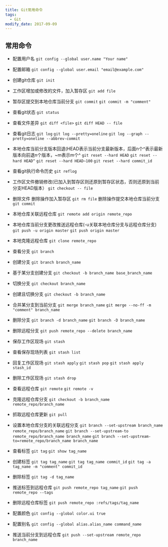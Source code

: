 ```yaml
---
title: Git常用命令
tags: 
  - Git
modify_date: 2017-09-09
---
```


## 常用命令

<!--more-->

* 配置用户名
`git config --global user.name "Your name"`

* 配置邮箱
`git config --global user.email "email@example.com"`

* 创建git仓库
`git init`

* 工作区增加或修改的文件，加入暂存区
`git add file`

* 暂存区提交到本地仓库当前分支
`git commit`
`git commit -m "comment"`

* 查看git状态
`git status`

* 查看文件差异
`git diff <file>`
`git diff HEAD -- file`

* 查看git日志
`git log`
`git log --pretty=oneline`
`git log --graph --pretty=oneline --abbrev-commit`

* 本地仓库当前分支版本回退(HEAD表示当前分支最新版本，后面n个^表示最新版本向前退n个版本，~m表示m个^
`git reset --hard HEAD`
`git reset --hard HEAD^`
`git reset --hard HEAD~100`
`git reset --hard commit_id`

* 查看git执行命令历史
`git reflog`

* 工作区文件撤销修改(已加入到暂存区则还原到暂存区状态，否则还原到当前分支HEAD版本）
`git checkout -- file`

* 删除文件
删除操作加入暂存区
`git rm file`
删除操作提交本地仓库当前分支
`git commit`

* 本地仓库关联远程仓库
`git remote add origin remote_repo`

* 本地仓库当前分支更改推送远程仓库(-u关联本地仓库分支与远程仓库分支)
`git push -u origin master`
`git push origin master`

* 本地克隆远程仓库
`git clone remote_repo`

* 查看分支
`git branch`

* 创建分支
`git branch branch_name`

* 基于某分支创建分支
`git checkout -b branch_name base_branch_name`

* 切换分支
`git checkout branch_name`

* 创建且切换分支
`git checkout -b branch_name`

* 合并某分支到当前分支
`git merge branch_name`
`git merge --no-ff -m "comment" branch_name`

* 删除分支
`git branch -d branch_name`
`git branch -D branch_name`

* 删除远程分支
`git push remote_repo --delete branch_name`

* 保存工作区现场
`git stash`

* 查看保存现场列表
`git stash list`

* 回复工作区现场
`git stash apply`
`git stash pop`
`git stash apply stash_id`

* 删除工作区现场
`git stash drop`

* 查看远程仓库
`git remote`
`git remote -v`

* 克隆远程仓库分支
`git checkout -b branch_name remote_repo/branch_name`

* 抓取远程仓库更新
`git pull`

* 设置本地仓库分支的关联远程分支
`git branch --set-upstream branch_name remote_repo/branch_name`
`git branch --set-upstream-to remote_repo/branch_name branch_name`
`git branch --set-upstream-to=remote_repo/branch_name branch_name`

* 查看标签
`git tag`
`git show tag_name`

* 创建标签
`git tag tag_name`
`git tag tag_name commit_id`
`git tag -a tag_name -m "comment" commit_id`

* 删除标签
`git tag -d tag_name`

* 推送标签到远程仓库
`git push remote_repo tag_name`
`git push remote_repo --tags`

* 删除远程仓库标签
`git push remote_repo :refs/tags/tag_name`

* 配置颜色
`git config --global color.ui true`

* 配置别名
`git config --global alias.alias_name command_name`

* 推送当前分支到远程仓库
`git push --set-upstream remote_repo branch_name`
